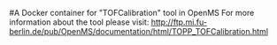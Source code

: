 #A Docker container for "TOFCalibration" tool in OpenMS
For more information about the tool please visit:
http://ftp.mi.fu-berlin.de/pub/OpenMS/documentation/html/TOPP_TOFCalibration.html

